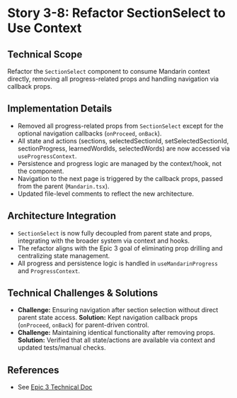 # Story 3-8: Refactor SectionSelect to Use Context

## Technical Scope

Refactor the `SectionSelect` component to consume Mandarin context directly, removing all progress-related props and handling navigation via callback props.

## Implementation Details

- Removed all progress-related props from `SectionSelect` except for the optional navigation callbacks (`onProceed`, `onBack`).
- All state and actions (sections, selectedSectionId, setSelectedSectionId, sectionProgress, learnedWordIds, selectedWords) are now accessed via `useProgressContext`.
- Persistence and progress logic are managed by the context/hook, not the component.
- Navigation to the next page is triggered by the callback props, passed from the parent (`Mandarin.tsx`).
- Updated file-level comments to reflect the new architecture.

## Architecture Integration

- `SectionSelect` is now fully decoupled from parent state and props, integrating with the broader system via context and hooks.
- The refactor aligns with the Epic 3 goal of eliminating prop drilling and centralizing state management.
- All progress and persistence logic is handled in `useMandarinProgress` and `ProgressContext`.

## Technical Challenges & Solutions

- **Challenge:** Ensuring navigation after section selection without direct parent state access.
  **Solution:** Kept navigation callback props (`onProceed`, `onBack`) for parent-driven control.
- **Challenge:** Maintaining identical functionality after removing props.
  **Solution:** Verified that all state/actions are available via context and updated tests/manual checks.

## References

- See [Epic 3 Technical Doc](./README.md)
